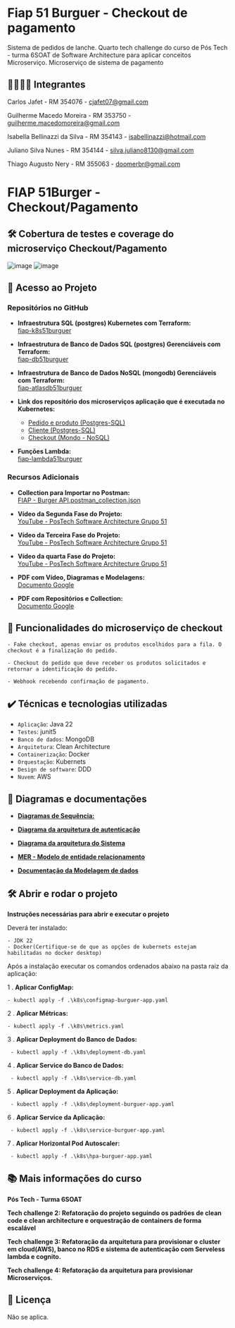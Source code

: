 # Fiap 51 Burguer - Checkout de pagamento

Sistema de pedidos de lanche. Quarto tech challenge do curso de Pós Tech - turma 6SOAT de Software Architecture para aplicar conceitos Microserviço.
Microserviço de sistema de pagamento

## 👨‍🔧👩‍🔧 Integrantes
Carlos Jafet - RM 354076 - cjafet07@gmail.com

Guilherme Macedo Moreira - RM 353750 - guilherme.macedomoreira@gmail.com

Isabella Bellinazzi da Silva - RM 354143 - isabellinazzi@hotmail.com

Juliano Silva Nunes - RM 354144 - silva.juliano8130@gmail.com

Thiago Augusto Nery - RM 355063 - doomerbr@gmail.com


# FIAP 51Burger - Checkout/Pagamento

## 🛠️ Cobertura de testes e coverage do microserviço Checkout/Pagamento
![image](https://github.com/user-attachments/assets/c5d8f06e-91cf-4e58-80c5-b345587cbe9a)
![image](https://github.com/user-attachments/assets/baf7b4cd-270f-4e82-8e31-7b8821e1eef1)

## 📁 Acesso ao Projeto

### Repositórios no GitHub

- **Infraestrutura SQL (postgres) Kubernetes com Terraform:**  
  [fiap-k8s51burguer](https://github.com/GuiMM/fiap-k8s51burguer)

- **Infraestrutura de Banco de Dados SQL (postgres) Gerenciáveis com Terraform:**  
  [fiap-db51burguer](https://github.com/GuiMM/fiap-db51burguer)

- **Infraestrutura de Banco de Dados NoSQL (mongodb) Gerenciáveis com Terraform:**  
  [fiap-atlasdb51burguer](https://github.com/GuiMM/fiap-atlasdb51burguer)
  
- **Link dos repositório dos microserviços aplicação que é executada no Kubernetes:**  
  - [Pedido e produto (Postgres-SQL)](https://github.com/Isa-Bellinazzi/fiap-product-and-order51burguer)
  - [Cliente (Postgres-SQL)](https://github.com/Tnery81/fiap-client51burger)
  - [Checkout (Mondo - NoSQL)](https://github.com/julianoBeerg/fiap-payment51burguer)

- **Funções Lambda:**  
  [fiap-lambda51burguer](https://github.com/julianoBeerg/fiap-lambda51burguer)

### Recursos Adicionais

- **Collection para Importar no Postman:**  
  [FIAP - Burger API.postman_collection.json](https://drive.google.com/file/d/1AbBfCI1HJ-XFCAL2n0L0opocKNKtDWep/view?usp=sharing)

- **Vídeo da Segunda Fase do Projeto:**  
  [YouTube - PosTech Software Architecture Grupo 51](https://www.youtube.com/watch?v=jiOKUzZcc_Y&ab_channel=PosTech-SoftwareArchitectureGrupo51)

- **Vídeo da Terceira Fase do Projeto:**  
  [YouTube - PosTech Software Architecture Grupo 51](https://www.youtube.com/watch?v=Zi2BFEvv9kk&ab_channel=PosTech-SoftwareArchitectureGrupo51)

- **Vídeo da quarta Fase do Projeto:**  
  [YouTube - PosTech Software Architecture Grupo 51](https://www.youtube.com/watch?v=1WUWUEvXvqU)

- **PDF com Vídeo, Diagramas e Modelagens:**  
  [Documento Google](https://docs.google.com/document/d/1Ay-OWOHbjec_wPjQI0ntPJny1N1lfZJFQqEHw97hONQ/edit?usp=drive_link)

- **PDF com Repositórios e Collection:**  
  [Documento Google](https://docs.google.com/document/d/1B933OMeg6z2DDZ-wWG-_dW9d0Q6TT2UhvOLmSbwQLnw/edit)


## 🔨 Funcionalidades do microserviço de checkout
                       
    - Fake checkout, apenas enviar os produtos escolhidos para a fila. O checkout é a finalização do pedido.

    - Checkout do pedido que deve receber os produtos solicitados e retornar a identificação do pedido.

    - Webhook recebendo confirmação de pagamento.


## ✔️ Técnicas e tecnologias utilizadas

- `Aplicação`: Java 22
- `Testes`: junit5
- `Banco de dados`: MongoDB
- `Arquitetura`: Clean Architecture
- `Containerização`: Docker
- `Orquestação`: Kubernets
- `Design de software`: DDD
- `Nuvem`: AWS


## 📐 Diagramas e documentações

- [**Diagramas de Sequência:**](https://github.com/GuiMM/fiap-51burguer/blob/master/Diagrama%20de%20sequencia.png)

- [**Diagrama da arquitetura de autenticação**](https://drive.google.com/file/d/1mVJoEI81gEIqISXHRPgA1j_1fxkFm1ty/view)

- [**Diagrama da arquitetura do Sistema**](https://drive.google.com/file/d/1aOrEh3XR1r3pmZeIr5l475Kbfka61EgC/view?usp=sharing)

- [**MER - Modelo de entidade relacionamento**](https://drive.google.com/file/d/1-e6vfEpsNNS0aMtH_256b9I7Zsa-4o-2/view)

- [**Documentação da Modelagem de dados**](https://drive.google.com/file/d/1xu699uPLNKy73oYwtUhJYNGyGYmoQQeZ/view?usp=sharing)

## 🛠️ Abrir e rodar o projeto

**Instruções necessárias para abrir e executar o projeto**

Deverá ter instalado:

    - JDK 22
    - Docker(Certifique-se de que as opções de kubernets estejam habilitadas no docker desktop)

Após a instalação executar os comandos ordenados abaixo na pasta raiz da aplicação:

1 . **Aplicar ConfigMap:**

    - kubectl apply -f .\k8s\configmap-burguer-app.yaml


2 . **Aplicar Métricas:**

    - kubectl apply -f .\k8s\metrics.yaml

3 . **Aplicar Deployment do Banco de Dados:**

     - kubectl apply -f .\k8s\deployment-db.yaml

4 . **Aplicar Service do Banco de Dados:**

     - kubectl apply -f .\k8s\service-db.yaml

5 . **Aplicar Deployment da Aplicação:**

     - kubectl apply -f .\k8s\deployment-burguer-app.yaml

6 . **Aplicar Service da Aplicação:**

     - kubectl apply -f .\k8s\service-burguer-app.yaml

7 . **Aplicar Horizontal Pod Autoscaler:**

     - kubectl apply -f .\k8s\hpa-burguer-app.yaml


## 📚 Mais informações do curso

**Pós Tech - Turma 6SOAT**

**Tech challenge 2: Refatoração do projeto seguindo os padrões de clean code e clean architecture e orquestração de containers de forma escalável**

**Tech challenge 3: Refatoração da arquitetura para provisionar o cluster em cloud(AWS), banco no RDS e sistema de autenticação com Serveless lambda e cognito.**

**Tech challenge 4: Refatoração da arquitetura para provisionar Microserviços.**


## 📄 Licença
Não se aplica.

